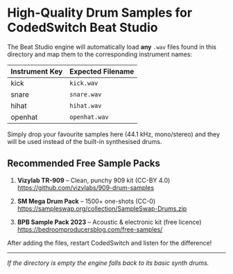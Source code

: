 # High-Quality Drum Samples for CodedSwitch Beat Studio

The Beat Studio engine will automatically load **any** `.wav` files found in this directory and map them to the corresponding instrument names:

| Instrument Key | Expected Filename |
| -------------- | ---------------- |
| kick           | `kick.wav`       |
| snare          | `snare.wav`      |
| hihat          | `hihat.wav`      |
| openhat        | `openhat.wav`    |

Simply drop your favourite samples here (44.1 kHz, mono/stereo) and they will be used instead of the built-in synthesised drums.

## Recommended Free Sample Packs

1. **Vizylab TR-909** – Clean, punchy 909 kit (CC-BY 4.0)
   https://github.com/vizylabs/909-drum-samples

2. **SM Mega Drum Pack** – 1500+ one-shots (CC-0)
   https://sampleswap.org/collection/SampleSwap-Drums.zip

3. **BPB Sample Pack 2023** – Acoustic & electronic kit (free licence)
   https://bedroomproducersblog.com/free-samples/ 

After adding the files, restart CodedSwitch and listen for the difference!

---
*If the directory is empty the engine falls back to its basic synth drums.*
